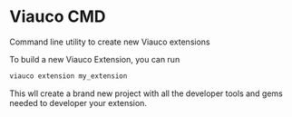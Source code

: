 Viauco CMD
===============

Command line utility to create new Viauco extensions

To build a new Viauco Extension, you can run
```ruby
viauco extension my_extension
```

This wll create a brand new project with all the developer tools and gems needed to developer your extension.
